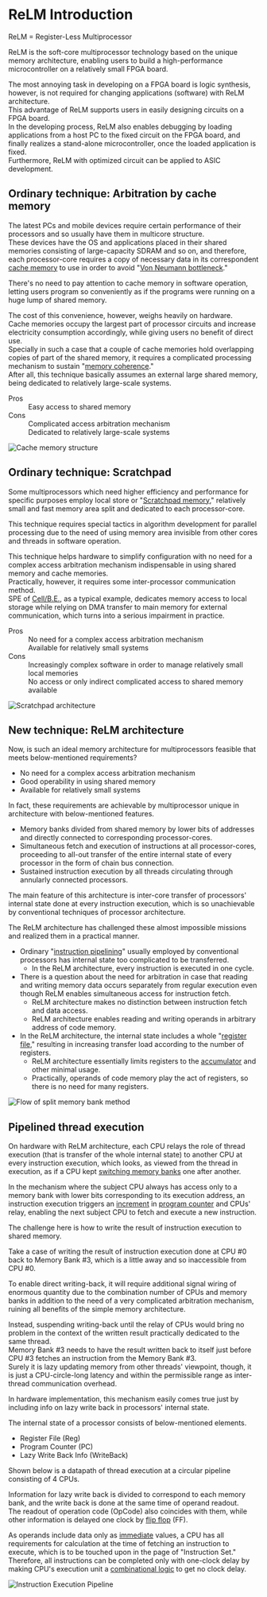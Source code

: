# ReLM Introduction

ReLM = Register-Less Multiprocessor

ReLM is the soft-core multiprocessor technology based on the unique memory architecture, enabling users to build a high-performance microcontroller on a relatively small FPGA board.

The most annoying task in developing on a FPGA board is logic synthesis, however, is not required for changing applications (software) with ReLM architecture.  
This advantage of ReLM supports users in easily designing circuits on a FPGA board.  
In the developing process, ReLM also enables debugging by loading applications from a host PC to the fixed circuit on the FPGA board, and finally realizes a stand-alone microcontroller, once the loaded application is fixed.  
Furthermore, ReLM with optimized circuit can be applied to ASIC development.

## Ordinary technique: Arbitration by cache memory

The latest PCs and mobile devices require certain performance of their processors and so usually have them in multicore structure.  
These devices have the OS and applications placed in their shared memories consisting of large-capacity SDRAM and so on, and therefore, each processor-core requires a copy of necessary data in its correspondent [cache memory](https://en.wikipedia.org/wiki/CPU_cache) to use in order to avoid "[Von Neumann bottleneck](https://en.wikipedia.org/wiki/Von_Neumann_architecture#Von_Neumann_bottleneck)."

There's no need to pay attention to cache memory in software operation, letting users program so conveniently as if the programs were running on a huge lump of shared memory.

The cost of this convenience, however, weighs heavily on hardware.  
Cache memories occupy the largest part of processor circuits and increase electricity consumption accordingly, while giving users no benefit of direct use.  
Specially in such a case that a couple of cache memories hold overlapping copies of part of the shared memory, it requires a complicated processing mechanism to sustain "[memory coherence](https://en.wikipedia.org/wiki/Memory_coherence)."  
After all, this technique basically assumes an external large shared memory, being dedicated to relatively large-scale systems.

<dl>
<dt>Pros</dt>
<dd>Easy access to shared memory</dd>
<dt>Cons</dt>
<dd>Complicated access arbitration mechanism</dd>
<dd>Dedicated to relatively large-scale systems</dd>
</dl>

![Cache memory structure](cachemem.svg)

## Ordinary technique: Scratchpad

Some multiprocessors which need higher efficiency and performance for specific purposes employ local store or "[Scratchpad memory](https://en.wikipedia.org/wiki/Scratchpad_memory)," relatively small and fast memory area split and dedicated to each processor-core.

This technique requires special tactics in algorithm development for parallel processing due to the need of using memory area invisible from other cores and threads in software operation.

This technique helps hardware to simplify configuration with no need for a complex access arbitration mechanism indispensable in using shared memory and cache memories.  
Practically, however, it requires some inter-processor communication method.  
SPE of [Cell/B.E.](https://en.wikipedia.org/wiki/Cell_(processor)), as a typical example, dedicates memory access to local storage while relying on DMA transfer to main memory for external communication, which turns into a serious impairment in practice.

<dl>
<dt>Pros</dt>
<dd>No need for a complex access arbitration mechanism</dd>
<dd>Available for relatively small systems</dd>
<dt>Cons</dt>
<dd>Increasingly complex software in order to manage relatively small local memories</dd>
<dd>No access or only indirect complicated access to shared memory available</dd>
</dl>

![Scratchpad architecture](localmem.svg)

## New technique: ReLM architecture

Now, is such an ideal memory architecture for multiprocessors feasible that meets below-mentioned requirements?

* No need for a complex access arbitration mechanism
* Good operability in using shared memory
* Available for relatively small systems

In fact, these requirements are achievable by multiprocessor unique in architecture with below-mentioned features.

* Memory banks divided from shared memory by lower bits of addresses and directly connected to corresponding processor-cores.
* Simultaneous fetch and execution of instructions at all processor-cores, proceeding to all-out transfer of the entire internal state of every processor in the form of chain bus connection.
* Sustained instruction execution by all threads circulating through annularly connected processors.

The main feature of this architecture is inter-core transfer of processors' internal state done at every instruction execution, which is so unachievable by conventional techniques of processor architecture.

The ReLM architecture has challenged these almost impossible missions and realized them in a practical manner.

* Ordinary "[instruction pipelining](https://en.wikipedia.org/wiki/Instruction_pipelining)" usually employed by conventional processors has internal state too complicated to be transferred.
  * In the ReLM architecture, every instruction is executed in one cycle.
* There is a question about the need for arbitration in case that reading and writing memory data occurs separately from regular execution even though ReLM enables simultaneous access for instruction fetch.
  * ReLM architecture makes no distinction between instruction fetch and data access.
  * ReLM architecture enables reading and writing operands in arbitrary address of code memory.
* In the ReLM architecture, the internal state includes a whole "[register file](https://en.wikipedia.org/wiki/Register_file)," resulting in increasing transfer load according to the number of registers.
  * ReLM architecture essentially limits registers to the [accumulator](https://en.wikipedia.org/wiki/Accumulator_(computing)) and other minimal usage.
  * Practically, operands of code memory play the act of registers, so there is no need for many registers.

![Flow of split memory bank method](bankmem.svg)

## Pipelined thread execution

On hardware with ReLM architecture, each CPU relays the role of thread execution (that is transfer of the whole internal state) to another CPU at every instruction execution, which looks, as viewed from the thread in execution, as if a CPU kept [switching memory banks](https://en.wikipedia.org/wiki/Bank_switching) one after another.

In the mechanism where the subject CPU always has access only to a memory bank with lower bits corresponding to its execution address, an instruction execution triggers an [increment](https://en.wikipedia.org/wiki/Increment_and_decrement_operators) in [program counter](https://en.wikipedia.org/wiki/Program_counter) and CPUs' relay, enabling the next subject CPU to fetch and execute a new instruction.

The challenge here is how to write the result of instruction execution to shared memory.

Take a case of writing the result of instruction execution done at CPU #0 back to Memory Bank #3, which is a little away and so inaccessible from CPU #0.

To enable direct writing-back, it will require additional signal wiring of enormous quantity due to the combination number of CPUs and memory banks in addition to the need of a very complicated arbitration mechanism, ruining all benefits of the simple memory architecture.

Instead, suspending writing-back until the relay of CPUs would bring no problem in the context of the written result practically dedicated to the same thread.  
Memory Bank #3 needs to have the result written back to itself just before CPU #3 fetches an instruction from the Memory Bank #3.  
Surely it is lazy updating memory from other threads' viewpoint, though, it is just a CPU-circle-long latency and within the permissible range as inter-thread communication overhead.

In hardware implementation, this mechanism easily comes true just by including info on lazy write back in processors' internal state.

The internal state of a processor consists of below-mentioned elements.
* Register File (Reg)
* Program Counter (PC)
* Lazy Write Back Info (WriteBack)

Shown below is a datapath of thread execution at a circular pipeline consisting of 4 CPUs.

Information for lazy write back is divided to correspond to each memory bank, and the write back is done at the same time of operand readout.  
The readout of operation code (OpCode) also coincides with them, while other information is delayed one clock by [flip flop](https://en.wikipedia.org/wiki/Flip-flop_(electronics)#D_flip-flop) (FF).

As operands include data only as [immediate](https://en.wikipedia.org/wiki/Addressing_mode#Immediate/literal) values, a CPU has all requirements for calculation at the time of fetching an instruction to execute, which is to be touched upon in the page of "Instruction Set."  
Therefore, all instructions can be completed only with one-clock delay by making CPU's execution unit a [combinational logic](https://en.wikipedia.org/wiki/Combinational_logic) to get no clock delay.

![Instruction Execution Pipeline](pipeline.svg)

